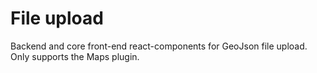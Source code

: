 # File upload

Backend and core front-end react-components for GeoJson file upload. Only supports the Maps plugin.